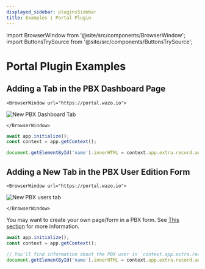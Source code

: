 ```yaml
---
displayed_sidebar: pluginsSidebar
title: Examples | Portal Plugin
---
```


import BrowserWindow from '@site/src/components/BrowserWindow';
import ButtonsTrySource from '@site/src/components/ButtonsTrySource';

# Portal Plugin Examples

## Adding a Tab in the PBX Dashboard Page

```mdx-code-block
<BrowserWindow url="https://portal.wazo.io">
```
![New PBX Dashboard Tab](/img/plugins/ui/portal/portal-custom-dashboard-tab.jpg)
```mdx-code-block
</BrowserWindow>
```

```js
await app.initialize();
const context = app.getContext();

document.getElementById('name').innerHTML = context.app.extra.record.auth.username;
```

<ButtonsTrySource
    product="portal"
    manifest="https://wazo-communication.github.io/developers.wazo.io/examples/portal/pbx-dashboard-tab/manifest.json"
    source="https://github.com/wazo-communication/developers.wazo.io/tree/main/static/examples/portal/pbx-dashboard-tab"
/>


## Adding a New Tab in the PBX User Edition Form

```mdx-code-block
<BrowserWindow url="https://portal.wazo.io">
```
![New PBX users tab](/img/plugins/ui/portal/portal-custom-pbx-user-tab.jpg)
```mdx-code-block
</BrowserWindow>
```

You may want to create your own page/form in a PBX form.
See [This section](/docs/plugins/ui/portal#adding-tabs-in-a-form) for more information.

```js
await app.initialize();
const context = app.getContext();

// You'll find information about the PBX user in `context.app.extra.record`;
document.getElementById('name').innerHTML = context.app.extra.record.auth.username;
```

<ButtonsTrySource
    product="portal"
    manifest="https://wazo-communication.github.io/developers.wazo.io/examples/portal/pbx-user-form-tab/manifest.json"
    source="https://github.com/wazo-communication/developers.wazo.io/tree/main/static/examples/portal/pbx-user-form-tab"
/>

